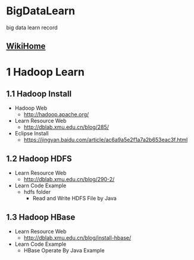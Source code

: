 # BigDataLearn
big data learn record
## [WikiHome](https://github.com/Hao973/BigDataLearn/wiki)
# 1 Hadoop Learn
## 1.1 Hadoop Install 
* Hadoop Web
  * http://hadoop.apache.org/
* Learn Resource Web
  * http://dblab.xmu.edu.cn/blog/285/
* Eclipse Install
  * https://jingyan.baidu.com/article/ac6a9a5e2f1a7a2b653eac3f.html
## 1.2 Hadoop HDFS 
* Learn Resource Web
  * http://dblab.xmu.edu.cn/blog/290-2/
* Learn Code Example
  * hdfs folder
    * Read and Write HDFS File by Java
## 1.3 Hadoop HBase
* Learn Resource Web
  * http://dblab.xmu.edu.cn/blog/install-hbase/
* Learn Code Example
  * HBase Operate By Java Example
